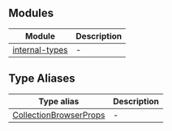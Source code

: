 ## Modules

| Module | Description |
| ------ | ------ |
| [internal-types](internal-types/README.md) | - |

## Type Aliases

| Type alias | Description |
| ------ | ------ |
| [CollectionBrowserProps](type-aliases/CollectionBrowserProps.md) | - |
